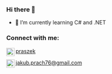 ### Hi there 👋


- 🌱 I’m currently learning C# and .NET


### Connect with me:
<img align="left" alt="jakubprach | Instagram" width="22px" src="https://www.instagram.com/static/images/ico/favicon-200.png/ab6eff595bb1.png"/>[praszek](https://www.instagram.com/praszek/)

<img align="left" alt="jakubprach | E-mail" width="22px" src="https://cdn2.downdetector.com/static/uploads/logo/image21.png"/>jakub.prach76@gmail.com


